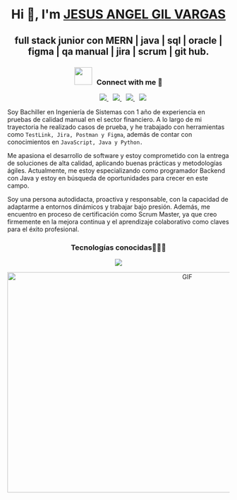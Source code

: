 <h1 align="center">Hi 👋, I'm <a href="https://www.linkedin.com/in/jesus-angel-gil-vargas/" target="_blank">JESUS ANGEL GIL VARGAS</a></h1>


<h2 align="center">full stack junior con MERN | java | sql | oracle | figma | qa manual | jira | scrum | git hub.</h2>

<h3 align="center" > <a href="#"><img src="https://media.giphy.com/media/iY8CRBdQXODJSCERIr/giphy.gif" width="40" height="40" style="margin-right: 10px;"></a>Connect with me 🤝 </h3>

<p align="center">
   <div align="center"  class="icons-social" style="margin-left: 10px;">
     <a style="margin-left: 10px;"  target="_blank" href="#">
			<img src="https://img.icons8.com/doodle/40/000000/linkedin--v2.png">
     </a>
     <a style="margin-left: 10px;" target="_blank" href="#">
		  <img src="https://img.icons8.com/doodle/40/000000/github--v1.png">
     </a>
     <a style="margin-left: 10px;" target="_blank" href="#">
			<img src="https://img.icons8.com/doodle/40/000000/instagram-new--v2.png">
     </a>
	 	 <a style="margin-left: 10px;" target="_blank" href="#">
			<img src="https://img.icons8.com/doodle/1x/youtube--v2.png" >
    </a>
  </div>
</p>

Soy Bachiller en Ingeniería de Sistemas con 1 año de experiencia en pruebas de calidad manual en el sector financiero. A lo largo de mi trayectoria he realizado casos de prueba, y he trabajado con herramientas como `TestLink, Jira, Postman y Figma`, además de contar con conocimientos en `JavaScript, Java y Python.`

Me apasiona el desarrollo de software y estoy comprometido con la entrega de soluciones de alta calidad, aplicando buenas prácticas y metodologías ágiles. Actualmente, me estoy especializando como programador Backend con Java y estoy en búsqueda de oportunidades para crecer en este campo.

Soy una persona autodidacta, proactiva y responsable, con la capacidad de adaptarme a entornos dinámicos y trabajar bajo presión. Además, me encuentro en proceso de certificación como Scrum Master, ya que creo firmemente en la mejora continua y el aprendizaje colaborativo como claves para el éxito profesional.

<h3 align="center">Tecnologías conocidas👨🏻‍💻</h3> 
<!--tech stack icons-->
<p align="center">
  <a href="https://skillicons.dev">
    <img src="https://skillicons.dev/icons?i=cs,java,php,py,dotnet,css,html,js,nodejs,mysql,firebase,git,github,docker,postman,eclipse,vscode,bash,linux,ai,ps&perline=12" />
  </a>
</p>

<p align="center"
<a href="https://www.linkedin.com/in/jesus-angel-gil-vargas/" target="_blank" style="display: block; text-align: center">
  <img src="https://media.giphy.com/media/SWoSkN6DxTszqIKEqv/giphy.gif" alt="GIF" height="500" width="800" style="float: center">
</a>
</p>



[linkedink]: https://www.linkedin.com/in/jesus-angel-gil-vargas
